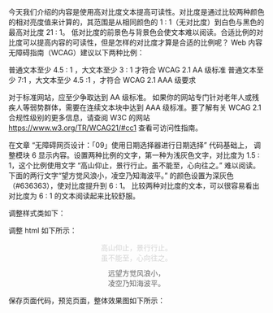 今天我们介绍的内容是使用高对比度文本提高可读性。对比度是通过比较两种颜色的相对亮度值来计算的，其范围是从相同颜色的 1 : 1（无对比度）到白色与黑色的最高对比度 21 : 1。
低对比度的前景色与背景色会使文本难以阅读。合适比例的对比度可以提高内容的可读性，但是怎样的对比度才算是合适的比例呢？ Web 内容无障碍指南（WCAG）建议以下两种比例：

普通文本至少 4.5 : 1 ，大文本至少 3 : 1 才符合 WCAG 2.1 AA 级标准
普通文本至少 7:1 ，大文本至少 4.5 :1 ，才符合 WCAG 2.1 AAA 级要求

对于标准网站，应至少争取达到 AA 级标准。 如果你的网站专门针对老年人或残疾人等弱势群体，需要在连续文本块中达到 AAA 级标准。要了解有关 WCAG 2.1 合规性级别的更多信息，请查阅 W3C 的网站 https://www.w3.org/TR/WCAG21/#cc1 查看可访问性指南。

在文章 “无障碍网页设计：「09」使用日期选择器进行日期选择” 代码基础上， 调整模块 6 显示内容。设置两种比例的文字，第一种为浅灰色文字，对比度为 1.5 : 1，这个比例使用文字 “高山仰止，景行行止。虽不能至，心向往之。” 难以阅读。下面的两行文字“望方觉风浪小，凌空乃知海波平。” 的颜色设置为深灰色（#636363），使对比度提升到 6 : 1。 比较两种对比度的文本，可以很容易看出对比度为 6 : 1 的文本阅读起来比较舒服。

调整样式类如下：

<style type="text/css">
    .light-gray{
      color: #D3D3D3;
      text-align: center;
    }

    .mt-10 {
       margin-top: 10px;
    }

    .deep-gray{
      color: #636363;
      text-align: center;
    }

    .grid-one-cols-wide {
      display: grid;
      grid-template-columns: 100%;
      justify-content: center;
      align-items: center;
    }
</style>

调整 html 如下所示：

<article class="article  ant-col ant-col-xs-24 ant-col-sm-12 ant-col-md-12 ant-col-lg-12 ant-col-xl-6">
   <div class="card">
      <div class="grid-one-cols-wide mt-20">                       
            <div class="light-gray">高山仰止，景行行止。</div>
            <div class="light-gray">虽不能至，心向往之。</div>
            <div class="deep-gray mt-10">远望方觉风浪小，</div>
            <div class="deep-gray">
            凌空乃知海波平。
            </div>
      </div>
  </div>
</article>

保存页面代码，预览页面，整体效果图如下所示：
